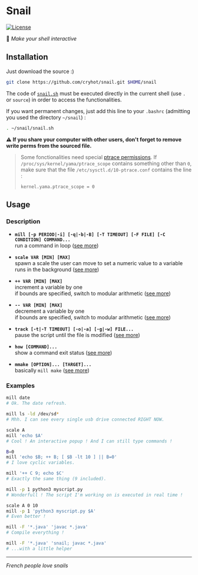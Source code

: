 # Snail
[![License](http://img.shields.io/badge/License-MIT-brightgreen.svg)](LICENSE)

:snail: _Make your shell interactive_

## Installation
Just download the source :)
```sh
git clone https://github.com/cryhot/snail.git $HOME/snail
```
The code of [`snail.sh`](snail.sh) must be executed directly in the current shell (use `.` or `source`) in order to access the functionalities.

If you want permanent changes, just add this line to your `.bashrc` (admitting you used the directory `~/snail`) :
```sh
. ~/snail/snail.sh
```
**:warning: If you share your computer with other users, don't forget to remove write perms from the sourced file.**

> Some fonctionalities need special [ptrace permissions](https://www.kernel.org/doc/Documentation/security/Yama.txt). If `/proc/sys/kernel/yama/ptrace_scope` contains something other than `0`, make sure that the file `/etc/sysctl.d/10-ptrace.conf` contains the line :
>
>     kernel.yama.ptrace_scope = 0

## Usage

### Description

- **`mill [-p PERIOD|-i] [-q|-b|-B] [-T TIMEOUT] [-F FILE] [-C CONDITION] COMMAND...`**  
  run a command in loop ([see more][man mill])  

- **`scale VAR [MIN] [MAX]`**  
  spawn a scale the user can move to set a numeric value to a variable  
  runs in the background ([see more][man scale])  

- **`++ VAR [MIN] [MAX]`**  
  increment a variable by one  
  if bounds are specified, switch to modular arithmetic ([see more][man ++])  

- **`-- VAR [MIN] [MAX]`**  
  decrement a variable by one  
  if bounds are specified, switch to modular arithmetic ([see more][man --])  

- **`track [-t|-T TIMEOUT] [-o|-a] [-g|-w] FILE...`**  
  pause the script until the file is modified ([see more][man track])  

- **`how [COMMAND]...`**  
  show a command exit status ([see more][man how])  

- **`mmake [OPTION]... [TARGET]...`**  
  basically `mill make` ([see more][man mmake])  

### Examples

```sh
mill date
# Ok. The date refresh.

mill ls -ld /dev/sd*
# Mhh. I can see every single usb drive connected RIGHT NOW.

scale A
mill 'echo $A'
# Cool ! An interactive popup ! And I can still type commands !

B=0
mill 'echo $B; ++ B; [ $B -lt 10 ] || B=0'
# I love cyclic variables.

mill '++ C 9; echo $C'
# Exactly the same thing (9 included).

mill -p 1 python3 myscript.py
# Wonderfull ! The script I'm working on is executed in real time !

scale A 0 10
mill -p 1 'python3 myscript.py $A'
# Even better !

mill -F '*.java' 'javac *.java'
# Compile everything !

mill -F '*.java' 'snail; javac *.java'
# ...with a little helper
```

-----
_French people love snails_



[man mill]:  https://github.com/cryhot/snail/wiki/man-mill  "man mill"
[man scale]: https://github.com/cryhot/snail/wiki/man-scale "man scale"
[man ++]:    https://github.com/cryhot/snail/wiki/man-++    "man ++"
[man --]:    https://github.com/cryhot/snail/wiki/man-‐‐    "man --"
[man track]: https://github.com/cryhot/snail/wiki/man-track "man track"
[man how]:   https://github.com/cryhot/snail/wiki/man-how   "man how"
[man mmake]: https://github.com/cryhot/snail/wiki/man-mmake "man mmake"
[man snail]: https://github.com/cryhot/snail/wiki/man-snail "man snail"
